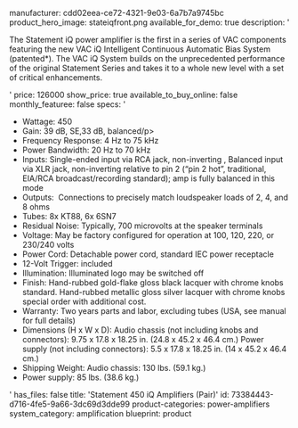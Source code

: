 manufacturer: cdd02eea-ce72-4321-9e03-6a7b7a9745bc
product_hero_image: stateiqfront.png
available_for_demo: true
description: '<p>The Statement iQ power amplifier is the first in a series of VAC components featuring the new VAC iQ Intelligent Continuous Automatic Bias System (patented*). The VAC iQ System builds on the unprecedented performance of the original Statement Series and takes it to a whole new level with a set of critical enhancements.</p>'
price: 126000
show_price: true
available_to_buy_online: false
monthly_featuree: false
specs: '<ul><li>Wattage: 450<br></li><li>Gain: 39 dB, SE,33 dB, balanced/p&gt;<br></li><li>Frequency Response: 4 Hz to 75 kHz<br></li><li>Power Bandwidth: 20 Hz to 70 kHz<br></li><li>Inputs: Single-ended input via RCA jack, non-inverting , Balanced input via XLR jack, non-inverting relative to pin 2 (“pin 2 hot”, traditional, EIA/RCA broadcast/recording standard); amp is fully balanced in this mode<br></li><li>Outputs: &nbsp;Connections to precisely match loudspeaker loads of 2, 4, and 8 ohms<br></li><li>Tubes: 8x KT88, 6x 6SN7<br></li><li>Residual Noise: Typically, 700 microvolts at the speaker terminals<br></li><li>Voltage: May be factory configured for operation at 100, 120, 220, or 230/240 volts<br></li><li>Power Cord: Detachable power cord, standard IEC power receptacle<br></li><li>12-Volt Trigger: included<br></li><li>Illumination: Illuminated logo may be switched off<br></li><li>Finish: Hand-rubbed gold-flake gloss black lacquer with chrome knobs standard. Hand-rubbed metallic gloss silver lacquer with chrome knobs special order with additional cost.<br></li><li>Warranty: Two years parts and labor, excluding tubes (USA, see manual for full details)<br></li><li>Dimensions (H x W x D): Audio chassis (not including knobs and connectors): 9.75 x 17.8 x 18.25 in. (24.8 x 45.2 x 46.4 cm.) Power supply (not including connectors): 5.5 x 17.8 x 18.25 in. (14 x 45.2 x 46.4 cm.)<br></li><li>Shipping Weight: Audio chassis: 130 lbs. (59.1 kg.)&nbsp;<br></li><li>Power supply: 85 lbs. (38.6 kg.)<br></li></ul>'
has_files: false
title: 'Statement 450 iQ Amplifiers (Pair)'
id: 73384443-d716-4fe5-9a66-3dc69d3dde99
product-categories: power-amplifiers
system_category: amplification
blueprint: product
